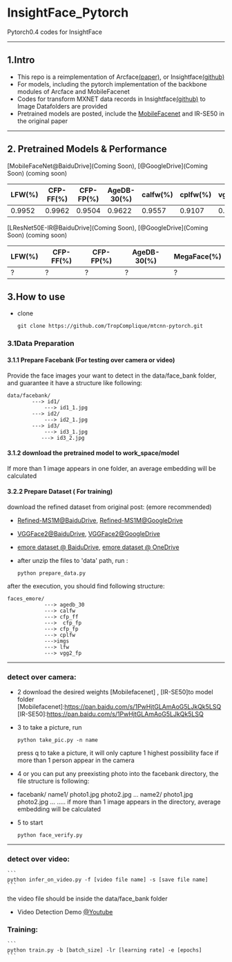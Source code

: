 # InsightFace_Pytorch
Pytorch0.4 codes for InsightFace

- - -
## 1.Intro
* This repo is a reimplementation of Arcface[(paper)](https://arxiv.org/abs/1801.07698), or Insightface[(github)](https://github.com/deepinsight/insightface)
* For models, including the pytorch implementation of the backbone modules of Arcface and MobileFacenet
* Codes for transform MXNET data records in Insightface[(github)](https://github.com/deepinsight/insightface) to Image Datafolders are provided
* Pretrained models are posted, include the [MobileFacenet](https://arxiv.org/abs/1804.07573) and IR-SE50 in the original paper
- - -
## 2. Pretrained Models & Performance
[MobileFaceNet@BaiduDrive](Coming Soon), [@GoogleDrive](Coming Soon) (coming soon)

|  LFW(%) | CFP-FF(%) | CFP-FP(%) | AgeDB-30(%) | calfw(%) | cplfw(%) |  vgg2_fp(%)   |
|  ------     | --------- | --------- | ----------- | ------------- | ------------- | ------------- |
|   0.9952      | 0.9962     | 0.9504     | 0.9622      |    0.9557     |    0.9107     |    0.9386        |

[LResNet50E-IR@BaiduDrive](Coming Soon), [@GoogleDrive](Coming Soon) (coming soon)

|  LFW(%)     | CFP-FF(%) | CFP-FP(%) | AgeDB-30(%) | MegaFace(%)   |
|  ------     | --------- | --------- | ----------- | ------------- |
|   ?      | ?     | ?     |  ?       | ?        |

## 3.How to use
* clone
    ```
    git clone https://github.com/TropComplique/mtcnn-pytorch.git
    ```
### 3.1Data Preparation
#### 3.1.1 Prepare Facebank (For testing over camera or video)
Provide the face images your want to detect in the data/face_bank folder, and guarantee it have a structure like following:
```
data/facebank/
        ---> id1/
            ---> id1_1.jpg
        ---> id2/
            ---> id2_1.jpg
        ---> id3/
            ---> id3_1.jpg
           ---> id3_2.jpg
```
#### 3.1.2 download the pretrained model to work_space/model
If more than 1 image appears in one folder, an average embedding will be calculated
#### 3.2.2 Prepare Dataset ( For training)
download the refined dataset from original post: (emore recommended)
* [Refined-MS1M@BaiduDrive](https://pan.baidu.com/s/1nxmSCch), [Refined-MS1M@GoogleDrive](https://drive.google.com/file/d/1XRdCt3xOw7B3saw0xUSzLRub_HI4Jbk3/view)
* [VGGFace2@BaiduDrive](https://pan.baidu.com/s/1c3KeLzy), [VGGFace2@GoogleDrive](https://drive.google.com/open?id=1KORwx_DWyIScAjD6vbo4CSRu048APoum)
* [emore dataset @ BaiduDrive](https://pan.baidu.com/s/1c3KeLzy), [emore dataset @ OneDrive](https://pan.baidu.com/s/1c3KeLzy)

* after unzip the files to 'data' path, run :
    ```
    python prepare_data.py
    ```
after the execution, you should find following structure:
```
faces_emore/
            ---> agedb_30
            ---> calfw
            ---> cfp_ff
            --->  cfp_fp
            ---> cfp_fp
            ---> cplfw
            --->imgs
            ---> lfw
            ---> vgg2_fp
```
- - -
### detect over camera:

* 2 download the desired weights [Mobilefacenet] , [IR-SE50]to model folder
[Mobilefacenet]:https://pan.baidu.com/s/1PwHjtGLAmAoG5LJkQk5LSQ
[IR-SE50]:https://pan.baidu.com/s/1PwHjtGLAmAoG5LJkQk5LSQ

* 3 to take a picture, run
    ```
    python take_pic.py -n name
    ```
    press q to take a picture, it will only capture 1 highest possibility face if more than 1 person appear in the camera

* 4 or you can put any preexisting photo into the facebank directory, the file structure is following:
    
- facebank/
         name1/
             photo1.jpg
             photo2.jpg
             ...
         name2/
             photo1.jpg
             photo2.jpg
             ...
         .....
    if more than 1 image appears in the directory, average embedding will be calculated

- 5 to start
    ```
    python face_verify.py 
    ```
- - -
### detect over video:
    ```
    python infer_on_video.py -f [video file name] -s [save file name]
    ```
the video file should be inside the data/face_bank folder

- Video Detection Demo [@Youtube](https://www.youtube.com/watch?v=6r9RCRmxtHE)

### Training:
    ```
    python train.py -b [batch_size] -lr [learning rate] -e [epochs]
    ```
